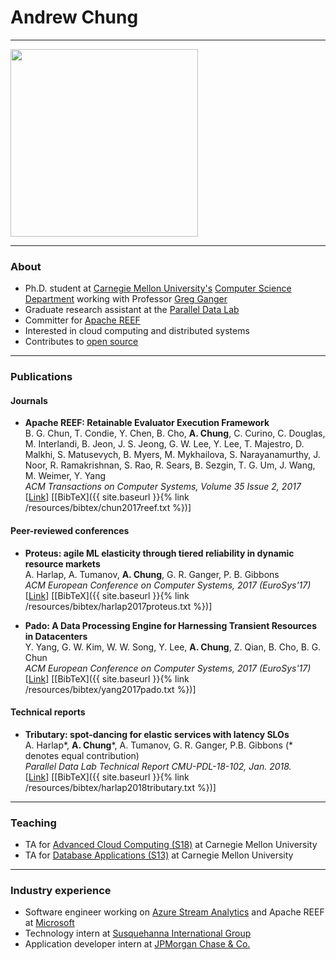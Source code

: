 # Andrew Chung

---

<img src="https://avatars.githubusercontent.com/afchung" width="300" height="300">

---

### About

* Ph.D. student at [Carnegie Mellon University's](https://www.cmu.edu/) [Computer Science Department](https://www.csd.cs.cmu.edu/) working with Professor [Greg Ganger](https://www.ece.cmu.edu/~ganger/)
* Graduate research assistant at the [Parallel Data Lab](http://www.pdl.cmu.edu)
* Committer for [Apache REEF](https://reef.apache.org/)
* Interested in cloud computing and distributed systems
* Contributes to [open source](https://github.com/afchung)

---

### Publications

#### Journals

* **Apache REEF: Retainable Evaluator Execution Framework**  
B. G. Chun, T. Condie, Y. Chen, B. Cho, **A. Chung**, C. Curino, C. Douglas, M. Interlandi, B. Jeon, J. S. Jeong, G. W. Lee, Y. Lee, T. Majestro, D. Malkhi, S. Matusevych, B. Myers, M. Mykhailova, S. Narayanamurthy, J. Noor, R. Ramakrishnan, S. Rao, R. Sears, B. Sezgin, T. G. Um, J. Wang, M. Weimer, Y. Yang  
_ACM Transactions on Computer Systems, Volume 35 Issue 2, 2017_  
\[[Link](https://dl.acm.org/citation.cfm?id=3132037)\] \[[BibTeX]({{ site.baseurl }}{% link /resources/bibtex/chun2017reef.txt %})]

#### Peer-reviewed conferences

* **Proteus: agile ML elasticity through tiered reliability in dynamic resource markets**  
A. Harlap, A. Tumanov, **A. Chung**, G. R. Ganger, P. B. Gibbons  
_ACM European Conference on Computer Systems, 2017 (EuroSys'17)_  
\[[Link](http://www.pdl.cmu.edu/PDL-FTP/BigLearning/Proteus.pdf)\] \[[BibTeX]({{ site.baseurl }}{% link /resources/bibtex/harlap2017proteus.txt %})\]  

* **Pado: A Data Processing Engine for Harnessing Transient Resources in Datacenters**  
Y. Yang, G. W. Kim, W. W. Song, Y. Lee, **A. Chung**, Z. Qian, B. Cho, B. G. Chun  
_ACM European Conference on Computer Systems, 2017 (EuroSys'17)_  
\[[Link](http://dl.acm.org/citation.cfm?id=3064181)\] \[[BibTeX]({{ site.baseurl }}{% link /resources/bibtex/yang2017pado.txt %})\]

#### Technical reports

* **Tributary: spot-dancing for elastic services with latency SLOs**  
A. Harlap\*, **A. Chung**\*, A. Tumanov, G. R. Ganger, P.B. Gibbons (\* denotes equal contribution)    
_Parallel Data Lab Technical Report CMU-PDL-18-102, Jan. 2018._  
\[[Link](http://www.pdl.cmu.edu/PDL-FTP/BigLearning/CMU-PDL-18-102.pdf)\] \[[BibTeX]({{ site.baseurl }}{% link /resources/bibtex/harlap2018tributary.txt %})\]  

---

### Teaching

* TA for [Advanced Cloud Computing (S18)](https://www.cs.cmu.edu/~15719) at Carnegie Mellon University
* TA for [Database Applications (S13)](https://www.cs.cmu.edu/~christos/courses/dbms.S13/) at Carnegie Mellon University

---

### Industry experience

* Software engineer working on [Azure Stream Analytics](https://azure.microsoft.com/en-us/services/stream-analytics/) and Apache REEF at [Microsoft](https://www.microsoft.com/)
* Technology intern at [Susquehanna International Group](https://www.sig.com/)
* Application developer intern at [JPMorgan Chase & Co.](https://www.jpmorganchase.com/)
